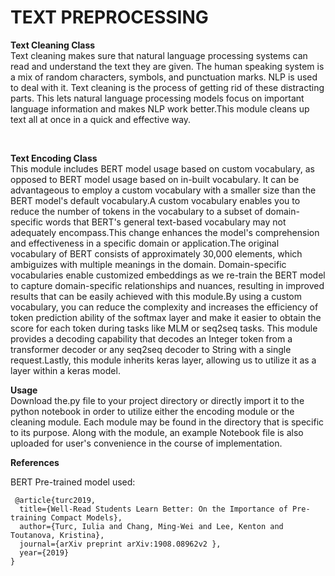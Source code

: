# TEXT PREPROCESSING 

  
  
 
**Text Cleaning Class**<br>
Text cleaning makes sure that natural language processing systems can read and understand the text they are given. The human speaking system is a mix of random characters, symbols, and punctuation marks. NLP is used to deal with it. Text cleaning is the process of getting rid of these distracting parts. This lets natural language processing models focus on important language information and makes NLP work better.This module cleans up text all at once in a quick and effective way.


<br>
           
           
**Text Encoding Class**<br>
This module includes BERT model usage based on custom vocabulary, as opposed to BERT model usage based on in-built vocabulary. It can be advantageous to employ a custom vocabulary with a smaller size than the BERT model's default vocabulary.A custom vocabulary enables you to reduce the number of tokens in the vocabulary to a subset of domain-specific words that BERT's general text-based vocabulary may not adequately encompass.This change enhances the model's comprehension and effectiveness in a specific domain or application.The original vocabulary of BERT consists of approximately 30,000 elements, which ambiguizes with multiple meanings in the domain. Domain-specific vocabularies enable customized embeddings as we re-train the BERT model to capture domain-specific relationships and nuances, resulting in improved results that can be easily achieved with this module.By using a custom vocabulary, you can reduce the complexity and increases the efficiency of token prediction ability of the softmax layer and make it easier to obtain the score for each token during tasks like MLM or seq2seq tasks. This module provides a decoding capability that decodes an Integer token from a transformer decoder or any seq2seq decoder to String with a single request.Lastly, this module inherits keras layer, allowing us to utilize it as a layer within a keras model.
            

**Usage**<br>
Download the.py file to your project directory or directly import it to the python notebook in order to utilize either the encoding module or the cleaning module. Each module may be found in the directory that is specific to its purpose. Along with the module, an example Notebook file is also uploaded for user's convenience in the course of implementation.

**References**  

BERT Pre-trained model used:  

     @article{turc2019,
      title={Well-Read Students Learn Better: On the Importance of Pre-training Compact Models},
      author={Turc, Iulia and Chang, Ming-Wei and Lee, Kenton and Toutanova, Kristina},
      journal={arXiv preprint arXiv:1908.08962v2 },
      year={2019}
    }
